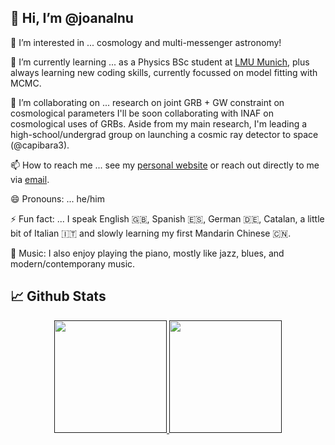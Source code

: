 👋 Hi, I’m @joanalnu
---

👀 I’m interested in ... cosmology and multi-messenger astronomy!

🌱 I’m currently learning ... as a Physics BSc student at [LMU Munich](https://www.physik.lmu.de), plus always learning new coding skills, currently focussed on model fitting with MCMC.

💞️ I’m collaborating on ... research on joint GRB + GW constraint on cosmological parameters I'll be soon collaborating with INAF on cosmological uses of GRBs. Aside from my main research, I'm leading a high-school/undergrad group on launching a cosmic ray detector to space (@capibara3).

📫 How to reach me ... see my [personal website](https://joanalnu.github.io/) or reach out directly to me via [email](https://joanalnu.github.io/contact).

😄 Pronouns: ... he/him

⚡ Fun fact: ... I speak English 🇬🇧, Spanish 🇪🇸, German 🇩🇪, Catalan, a little bit of Italian 🇮🇹 and slowly learning my first Mandarin Chinese 🇨🇳.

🎹 Music: I also enjoy playing the piano, mostly like jazz, blues, and modern/contemporany music.


## 📈 Github Stats
<p align="center">
<a href="">
  <img height="180em" src="https://github-readme-stats-eight-theta.vercel.app/api?username=joanalnu&show_icons=true&theme=midnight-purple&include_all_commits=true&count_private=true"/>
  <img height="180em" src="https://github-readme-stats-eight-theta.vercel.app/api/top-langs/?username=joanalnu&layout=compact&langs_count=8&theme=midnight-purple"/>
</a>
</p>

<!--## 🧑‍🚀 Open Source Projects
<table>
  <thead align="center">
    <tr>
      <td><b>💻 Projects</b></td>
      <td><b>🌟 Stars</b></td>
      <td><b>🍴 Forks</b></td>
      <td><b>🐛 Issues</b></td>
      <td><b>🔔 Pull Requests</b></td>
      <td><b>👨‍💻 Language</b></td>
    </tr>
  </thead>
  <tbody>
    <tr>
      <td><a href="https://github.com/joanalnu/gen10"><b>GEN10</b></a></td>
      <td><img alt="Stars" src="https://img.shields.io/github/stars/joanalnu/gen10?style=flat&labelColor=343b41"/></td>
      <td><img alt="Forks" src="https://img.shields.io/github/forks/joanalnu/gen10?style=flat&labelColor=343b41"/></td>
      <td><img alt="Issues" src="https://img.shields.io/github/issues/joanalnu/gen10?style=flat"/></td>
      <td><img alt="Pull Requests" src="https://img.shields.io/github/issues-pr/joanalnu/gen10?style=flat"/></td>
      <td><img alt="Language" src="https://img.shields.io/github/languages/top/joanalnu/gen10?style=flat-square"/></td>
    </tr>
    <td><a href="https://github.com/joanalnu/TdM"><b>TdM</b></a></td>
      <td><img alt="Stars" src="https://img.shields.io/github/stars/joanalnu/TdM?style=flat&labelColor=343b41"/></td>
      <td><img alt="Forks" src="https://img.shields.io/github/forks/joanalnu/TdM?style=flat&labelColor=343b41"/></td>
      <td><img alt="Issues" src="https://img.shields.io/github/issues/joanalnu/TdM?style=flat"/></td>
      <td><img alt="Pull Requests" src="https://img.shields.io/github/issues-pr/joanalnu/TdM?style=flat"/></td>
      <td><img alt="Language" src="https://img.shields.io/github/languages/top/joanalnu/TdM?style=flat-square"/></td>
    </tr>
    <tr>
      <td>No projects available</td>
      <td>0</td>
      <td>0</td>
      <td>0</td>
      <td>0</td>
      <td>N/A</td>
    </tr>
  </tbody>
</table>-->


<!---
joanalnu/joanalnu is a ✨ special ✨ repository because its `README.md` (this file) appears on your GitHub profile.
You can click the Preview link to take a look at your changes.
--->
